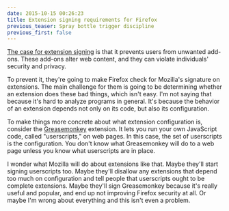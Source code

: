 ```yaml
---
date: 2015-10-15 00:26:23
title: Extension signing requirements for Firefox
previous_teaser: Spray bottle trigger discipline
previous_first: false
---
```

[The case  for extension signing](https://blog.mozilla.org/addons/2015/04/15/the-case-for-extension-signing/)
is that it prevents users from unwanted add-ons.
These add-ons alter web content, and they can violate individuals' security and
privacy.

To prevent it, they're going to make Firefox check for Mozilla's signature on
extensions.
The main challenge for them is going to be determining whether an extension does
these bad things, which isn't easy.
I'm not saying that because it's hard to analyze programs in general.
It's because the behavior of an extension depends not only on its code, but also
its configuration.

To make things more concrete about what extension configuration is, consider the
[Greasemonkey](https://addons.mozilla.org/en-US/firefox/addon/greasemonkey/)
extension.
It lets you run your own JavaScript code, called "userscripts," on web pages.
In this case, the set of userscripts is the configuration.
You don't know what Greasemonkey will do to a web page unless you know what
userscripts are in place.

I wonder what Mozilla will do about extensions like that.
Maybe they'll start signing userscripts too.
Maybe they'll disallow any extensions that depend too much on configuration and
tell people that userscripts ought to be complete extensions.
Maybe they'll sign Greasemonkey because it's really useful and popular, and end
up not improving Firefox security at all.
Or maybe I'm wrong about everything and this isn't even a problem.
